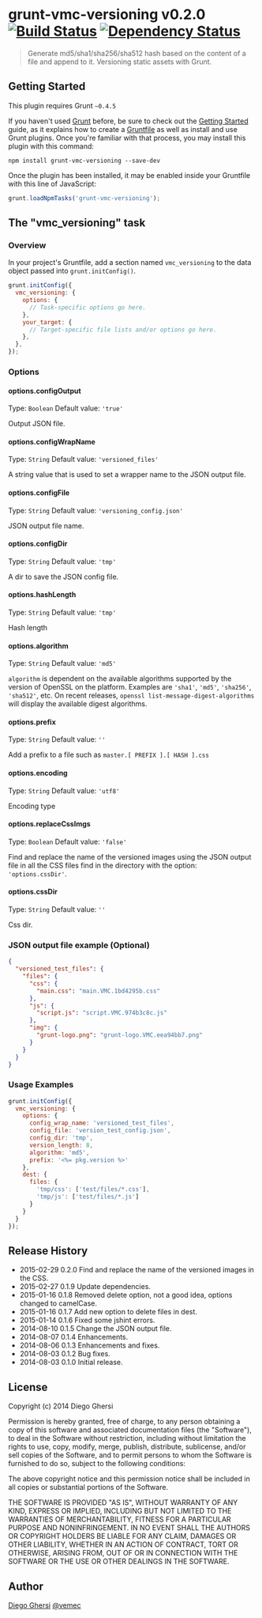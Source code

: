 # grunt-vmc-versioning v0.2.0 [![Build Status](https://travis-ci.org/vemec/grunt-vmc-versioning.svg?branch=master)](https://travis-ci.org/vemec/grunt-vmc-versioning) [![Dependency Status](https://david-dm.org/vemec/grunt-vmc-versioning.svg)](https://david-dm.org/vemec/grunt-vmc-versioning)

> Generate md5/sha1/sha256/sha512 hash based on the content of a file and append to it. Versioning static assets with Grunt.

## Getting Started
This plugin requires Grunt `~0.4.5`

If you haven't used [Grunt](http://gruntjs.com/) before, be sure to check out the [Getting Started](http://gruntjs.com/getting-started) guide, as it explains how to create a [Gruntfile](http://gruntjs.com/sample-gruntfile) as well as install and use Grunt plugins. Once you're familiar with that process, you may install this plugin with this command:

```shell
npm install grunt-vmc-versioning --save-dev
```

Once the plugin has been installed, it may be enabled inside your Gruntfile with this line of JavaScript:

```js
grunt.loadNpmTasks('grunt-vmc-versioning');
```

## The "vmc_versioning" task

### Overview
In your project's Gruntfile, add a section named `vmc_versioning` to the data object passed into `grunt.initConfig()`.

```js
grunt.initConfig({
  vmc_versioning: {
    options: {
      // Task-specific options go here.
    },
    your_target: {
      // Target-specific file lists and/or options go here.
    },
  },
});
```

### Options

#### options.configOutput
Type: `Boolean`
Default value: `'true'`

Output JSON file.

#### options.configWrapName
Type: `String`
Default value: `'versioned_files'`

A string value that is used to set a wrapper name to the JSON output file.

#### options.configFile
Type: `String`
Default value: `'versioning_config.json'`

JSON output file name.

#### options.configDir
Type: `String`
Default value: `'tmp'`

A dir to save the JSON config file.

#### options.hashLength
Type: `String`
Default value: `'tmp'`

Hash length

#### options.algorithm
Type: `String`
Default value: `'md5'`

`algorithm` is dependent on the available algorithms supported by the version of OpenSSL on the platform. Examples are `'sha1'`, `'md5'`, `'sha256'`, `'sha512'`, etc. On recent releases, `openssl list-message-digest-algorithms` will display the available digest algorithms.


#### options.prefix
Type: `String`
Default value: `''`

Add a prefix to a file such as `master.[ PREFIX ].[ HASH ].css`


#### options.encoding
Type: `String`
Default value: `'utf8'`

Encoding type


#### options.replaceCssImgs
Type: `Boolean`
Default value: `'false'`

Find and replace the name of the versioned images using the JSON output file in all the CSS files find in the directory with the option: `'options.cssDir'`.


#### options.cssDir
Type: `String`
Default value: `''`

Css dir.


### JSON output file example (Optional)
```json
{
  "versioned_test_files": {
    "files": {
      "css": {
        "main.css": "main.VMC.1bd4295b.css"
      },
      "js": {
        "script.js": "script.VMC.974b3c8c.js"
      },
      "img": {
        "grunt-logo.png": "grunt-logo.VMC.eea94bb7.png"
      }
    }
  }
}
```

### Usage Examples

```js
grunt.initConfig({
  vmc_versioning: {
    options: {
      config_wrap_name: 'versioned_test_files',
      config_file: 'version_test_config.json',
      config_dir: 'tmp',
      version_length: 8,
      algorithm: 'md5',
      prefix: '<%= pkg.version %>'
    },
    dest: {
      files: {
        'tmp/css': ['test/files/*.css'],
        'tmp/js': ['test/files/*.js']
      }
    }
  }
});
```

## Release History
- 2015-02-29 0.2.0 Find and replace the name of the versioned images in the CSS.
- 2015-02-27 0.1.9 Update dependencies.
- 2015-01-16 0.1.8 Removed delete option, not a good idea, options changed to camelCase.
- 2015-01-16 0.1.7 Add new option to delete files in dest.
- 2015-01-14 0.1.6 Fixed some jshint errors.
- 2014-08-10 0.1.5 Change the JSON output file.
- 2014-08-07 0.1.4 Enhancements.
- 2014-08-06 0.1.3 Enhancements and fixes.
- 2014-08-03 0.1.2 Bug fixes.
- 2014-08-03 0.1.0 Initial release.

## License
Copyright (c) 2014 Diego Ghersi

Permission is hereby granted, free of charge, to any person
obtaining a copy of this software and associated documentation
files (the "Software"), to deal in the Software without
restriction, including without limitation the rights to use,
copy, modify, merge, publish, distribute, sublicense, and/or sell
copies of the Software, and to permit persons to whom the
Software is furnished to do so, subject to the following
conditions:

The above copyright notice and this permission notice shall be
included in all copies or substantial portions of the Software.

THE SOFTWARE IS PROVIDED "AS IS", WITHOUT WARRANTY OF ANY KIND,
EXPRESS OR IMPLIED, INCLUDING BUT NOT LIMITED TO THE WARRANTIES
OF MERCHANTABILITY, FITNESS FOR A PARTICULAR PURPOSE AND
NONINFRINGEMENT. IN NO EVENT SHALL THE AUTHORS OR COPYRIGHT
HOLDERS BE LIABLE FOR ANY CLAIM, DAMAGES OR OTHER LIABILITY,
WHETHER IN AN ACTION OF CONTRACT, TORT OR OTHERWISE, ARISING
FROM, OUT OF OR IN CONNECTION WITH THE SOFTWARE OR THE USE OR
OTHER DEALINGS IN THE SOFTWARE.

## Author
[Diego Ghersi](https://github.com/vemec) [@vemec](https://twitter.com/vemec)
